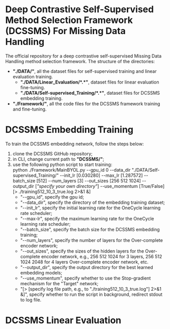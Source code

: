 # Deep Contrastive Self-Supervised Method Selection Framework (DCSSMS) For Missing Data Handling
The official repository for a deep contrastive self-supervised Missing Data Handling method selection framework.
The structure of the directories:
- **"./DATA/"**, all the dataset files for self-supervised training and linear evaluation training.
	- **"./DATA/Linear_Evaluation/\*.\*"**, dataset files for linear evaluation fine-tuning.
	- **"./DATA/Self-supervised_Training/\*.\*"**, dataset files for DCSSMS embedding training.
- **"./Framework/"**, all the code files for the DCSSMS framework training and fine-tuning.

# DCSSMS Embedding Training
To train the DCSSMS embedding network, follow the steps below:
1. clone the DCSSMS GitHub repository;
1. in CLI, change current path to **"DCSSMS/"**;
1. use the following python script to start training:<br/>
   python ./Framework/MainBYOL.py --gpu_id 0 --data_dir "./DATA/Self-supervised_Training/" --init_lr \[0.030280\] --max_lr \[1.287572\] --batch_size \[512\] --num_layers \[3\] --out_sizes \[256 512 1024\] --output_dir \[_"specify your own directory"_\] --use_momentum \[True/False\] \[> ./training512_10_3_true.log 2>&1 &\]
   - "--gpu_id", specify the gpu id; 
   - "--data_dir", specify the directory of the embedding training dataset;
   - "--init_lr", specify the initial learning rate for the OneCycle learning rate scheduler;
   - "--max-lr", specify the maximum learning rate for the OneCycle learning rate scheduler;
   - "--batch_size", specify the batch size for the DCSSMS embedding training;
   - "--num_layers", specify the number of layers for the Over-complete encoder network;
   - "--out_sizes", specify the sizes of the hidden layers for the Over-complete encoder network, e.g., 256 512 1024 for 3 layers, 256 512 1024 2048 for 4 layers Over-complete encoder network, etc.
   - "--output_dir", specify the output directory for the best learned embedding models;
   - "--use_momentum", specify whether to use the Stop-gradient mechanism for the "Target" network;
   - "\[> \[specify log file path, e.g., to "./training512_10_3_true.log"\] 2>&1 &\]", specify whether to run the script in background, redirect stdout to log file.

# DCSSMS Linear Evaluation




